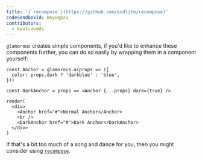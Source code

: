 ```yaml
---
title: '[`recompose`](https://github.com/acdlite/recompose)'
codeSandboxId: Woywqpzv
contributors:
  - kentcdodds
---
```


`glamorous` creates simple components, if you'd like to enhance these components
further, you can do so easily by wrapping them in a component yourself:

```interactive {clickToRender: true, summary: 'Example of wrapping a glamorous component'}
const Anchor = glamorous.a(props => ({
  color: props.dark ? 'darkblue' : 'blue',
}))

const DarkAnchor = props => <Anchor {...props} dark={true} />

render(
  <div>
    <Anchor href="#">Normal Anchor</Anchor>
    <br />
    <DarkAnchor href="#">Dark Anchor</DarkAnchor>
  </div>
)
```

If that's a bit too much of a song and dance for you, then you might consider
using [`recompose`](https://github.com/acdlite/recompose).
